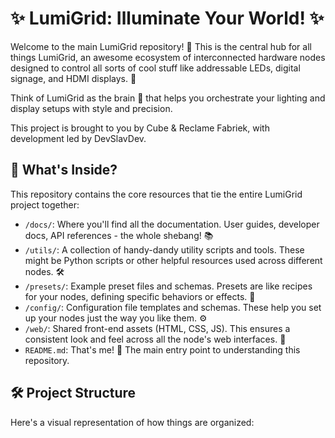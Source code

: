 # ✨ LumiGrid: Illuminate Your World! ✨

Welcome to the main LumiGrid repository! 🚀 This is the central hub for all things LumiGrid, an awesome ecosystem of interconnected hardware nodes designed to control all sorts of cool stuff like addressable LEDs, digital signage, and HDMI displays. 🌈

Think of LumiGrid as the brain 🧠 that helps you orchestrate your lighting and display setups with style and precision.

This project is brought to you by Cube & Reclame Fabriek, with development led by DevSlavDev.

## 📂 What's Inside?

This repository contains the core resources that tie the entire LumiGrid project together:

* `/docs/`:  Where you'll find all the documentation. User guides, developer docs, API references - the whole shebang! 📚
* `/utils/`:  A collection of handy-dandy utility scripts and tools. These might be Python scripts or other helpful resources used across different nodes. 🛠️
* `/presets/`:  Example preset files and schemas. Presets are like recipes for your nodes, defining specific behaviors or effects. 🎨
* `/config/`:  Configuration file templates and schemas. These help you set up your nodes just the way you like them. ⚙️
* `/web/`:  Shared front-end assets (HTML, CSS, JS). This ensures a consistent look and feel across all the node's web interfaces. 💅
* `README.md`:  That's me! 👋 The main entry point to understanding this repository.

## 🛠️ Project Structure

Here's a visual representation of how things are organized:
